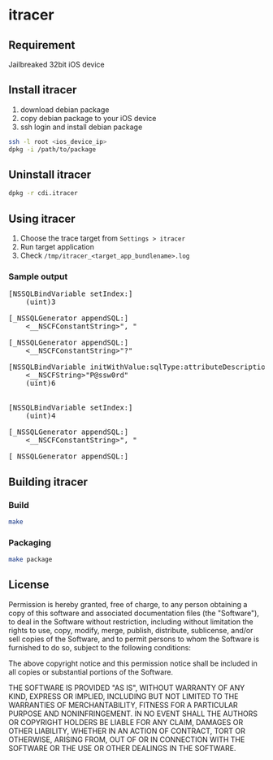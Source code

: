 # itracer

## Requirement

Jailbreaked 32bit iOS device

## Install itracer

1. download debian package
1. copy debian package to your iOS device
1. ssh login and install debian package
```sh
ssh -l root <ios_device_ip>
dpkg -i /path/to/package
```

## Uninstall itracer

```sh
dpkg -r cdi.itracer
```

## Using itracer

1. Choose the trace target from `Settings > itracer`
1. Run target application
1. Check `/tmp/itracer_<target_app_bundlename>.log`

### Sample output

<pre>
[NSSQLBindVariable setIndex:]
	(uint)3

[_NSSQLGenerator appendSQL:]
	<__NSCFConstantString>", "

[_NSSQLGenerator appendSQL:]
	<__NSCFConstantString>"?"

[NSSQLBindVariable initWithValue:sqlType:attributeDescription:]
	<__NSCFString>"P@ssw0rd"
	(uint)6
	<NSAttributeDescription>

[NSSQLBindVariable setIndex:]
	(uint)4

[_NSSQLGenerator appendSQL:]
	<__NSCFConstantString>", "

[_NSSQLGenerator appendSQL:]
</pre>

## Building itracer

### Build

```sh
make
```

### Packaging

```sh
make package
```


License
--------

Permission is hereby granted, free of charge, to any person
obtaining a copy of this software and associated documentation
files (the "Software"), to deal in the Software without
restriction, including without limitation the rights to use,
copy, modify, merge, publish, distribute, sublicense, and/or sell
copies of the Software, and to permit persons to whom the
Software is furnished to do so, subject to the following
conditions:

The above copyright notice and this permission notice shall be
included in all copies or substantial portions of the Software.

THE SOFTWARE IS PROVIDED "AS IS", WITHOUT WARRANTY OF ANY KIND,
EXPRESS OR IMPLIED, INCLUDING BUT NOT LIMITED TO THE WARRANTIES
OF MERCHANTABILITY, FITNESS FOR A PARTICULAR PURPOSE AND
NONINFRINGEMENT. IN NO EVENT SHALL THE AUTHORS OR COPYRIGHT
HOLDERS BE LIABLE FOR ANY CLAIM, DAMAGES OR OTHER LIABILITY,
WHETHER IN AN ACTION OF CONTRACT, TORT OR OTHERWISE, ARISING
FROM, OUT OF OR IN CONNECTION WITH THE SOFTWARE OR THE USE OR
OTHER DEALINGS IN THE SOFTWARE.
